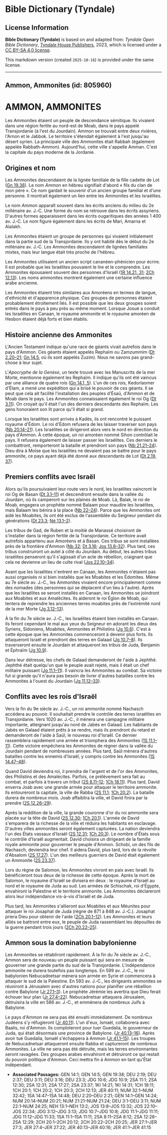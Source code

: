 # Bible Dictionary (Tyndale)

## License Information

**Bible Dictionary (Tyndale)** is based on and adapted from: _Tyndale Open Bible Dictionary_, [Tyndale House Publishers](https://tyndaleopenresources.com/), 2023, which is licensed under a [CC BY-SA 4.0 license](https://creativecommons.org/licenses/by-sa/4.0/legalcode.en).

This markdown version (created `2025-10-16`) is provided under the same license.



--------------------------------

## Ammon, Ammonites (id: 805960)

AMMON, AMMONITES
================

Les Ammonites étaient un peuple de descendance sémitique. Ils vivaient dans une région fertile au nord\-est de Moab, dans le pays appelé Transjordanie (à l'est du Jourdain). Ammon se trouvait entre deux rivières, l'Arnon et le Jabbok. Le territoire s'étendait également à l'est jusqu'au désert syrien. La principale ville des Ammonites était Rabbah (également appelée Rabbath\-Ammon). Aujourd'hui, cette ville s'appelle Amman. C'est la capitale du pays moderne de la Jordanie.

Origines et nom
---------------

Les Ammonites descendaient de la lignée familiale de la fille cadette de Lot ([Gn 19\.38](https://ref.ly/Gen19:38)). Le nom *Ammon* en hébreu signifiait d'abord « fils du clan de mon père ». Ce nom gardait le souvenir d'un ancien groupe familial et d'une personne. Il montrait également un lien entre les Ammonites et les Israélites.

Le nom *Ammon* apparaît souvent dans les écrits anciens du milieu du 2e millénaire av. J.‑C. Une forme du nom se retrouve dans les écrits assyriens. D'autres formes apparaissent dans les écrits ougaritiques des années 1 400 av. J.‑C. Le nom figure également dans les écrits de Mari, Amarna et Alalakh.

Les Ammonites étaient un groupe de personnes qui vivaient initialement dans la partie sud de la Transjordanie. Ils y ont habité dès le début du 2e millénaire av. J.‑C. Les Ammonites descendaient de lignées familiales mixtes, mais leur langue était très proche de l'hébreu.

Les Ammonites utilisaient un ancien script cananéen\-phénicien pour écrire. Il est probable que les Israélites pouvaient le lire et le comprendre. Les Ammonites épousaient souvent des personnes d'Israël ([1R 14\.21, 31](https://ref.ly/1Kgs14:21); [2Ch 12\.13](https://ref.ly/2Chr12:13)). Les noms ammonites montrent également une certaine influence arabe ancienne.

Les Ammonites étaient très similaires aux Amoréens en termes de langue, d'ethnicité et d'apparence physique. Ces groupes de personnes étaient probablement étroitement liés. Il est possible que les deux groupes soient entrés dans le pays à peu près au même moment. Lorsque Josué a conduit les Israélites en Canaan, le royaume ammonite et le royaume amoréen de Hesbon étaient déjà forts et bien établis.

Histoire ancienne des Ammonites
-------------------------------

L'Ancien Testament indique qu'une race de géants vivait autrefois dans le pays d'Ammon. Ces géants étaient appelés Rephaïm ou Zamzummim ([Dt 2\.20–21](https://ref.ly/Deut2:20-Deut2:21); [Gn 14\.5](https://ref.ly/Gen14:5), où ils sont appelés Zuzim). Nous ne savons pas grand\-chose à leur sujet.

L'*Apocryphe de la Genèse*, un texte trouvé avec les Manuscrits de la mer Morte, mentionne également les Rephaïm. Il indique qu'ils ont été vaincus par une alliance de quatre rois ([Gn 14\.1, 5](https://ref.ly/Gen14:1)). L'un de ces rois, Kedorlaomer d'Élam, a mené une expédition qui a brisé le pouvoir de ces géants. Il se peut que cela ait facilité l'installation des peuples d'Ésaü, d'Ammon et de Moab dans le pays. Les Ammonites connaissaient également le roi Og ([Dt 3\.11](https://ref.ly/Deut3:11)). On croyait qu'il était l'un des derniers descendants des Rephaïm. Les gens honoraient son lit parce qu'il était si grand.

Lorsque les Israélites sont arrivés à Kadès, ils ont rencontré le puissant royaume d'Édom. Le roi d'Édom refusera de les laisser traverser son pays ([Nb 20\.14–21](https://ref.ly/Num20:14-Num20:21)). Les Israélites se dirigeront alors vers le nord en direction du pays d'Ammon. À cette époque, un roi amoréen nommé Sihon contrôlait le pays. Il refusera également de laisser passer les Israélites. Ces derniers le combattront, remporteront la bataille et prendront son pays ([Nb 21\.21–24](https://ref.ly/Num21:21-Num21:24)). Dieu dira à Moïse que les Israélites ne devaient pas se battre pour le pays ammonite, ce pays ayant déjà été donné aux descendants de Lot ([Dt 2\.19, 37](https://ref.ly/Deut2:19)).

Premiers conflits avec Israël
-----------------------------

Alors qu'ils poursuivaient leur route vers le nord, les Israélites vaincront le roi Og de Basan ([Dt 3\.1–11](https://ref.ly/Deut3:1-Deut3:11)) et descendront ensuite dans la vallée du Jourdain, où ils camperont sur les plaines de Moab. Là, Balak, le roi de Moab, engagera un prophète nommé Balaam pour maudire les Israélites, mais Balaam les bénira à la place ([Nb 22–24](https://ref.ly/Num22:1-Num24:25)). Parce que les Ammonites ont aidé les Moabites, ils ont été exclus de l'assemblée du Seigneur pendant dix générations ([Dt 23\.3](https://ref.ly/Deut23:3); [Né 13\.1–2](https://ref.ly/Neh13:1-Neh13:2)).

Les tribus de Gad, de Ruben et la moitié de Manassé choisiront de s'installer dans la région fertile de la Transjordanie. Ce territoire avait autrefois appartenu aux Amoréens et à Basan. Ces tribus se sont installées près de la frontière d'Ammon ([Nb 32](https://ref.ly/Num32:1-Num32:42); [Dt 3\.16](https://ref.ly/Deut3:16); [Jos 13\.8–32](https://ref.ly/Josh13:8-Josh13:32)). Plus tard, ces tribus construiront un autel à côté du Jourdain. Au début, les autres tribus israélites penseront qu'il s'agissait d'un acte de rébellion, craignant que cela ne devienne un lieu de culte rival ([Jos 22\.10–34](https://ref.ly/Josh22:10-Josh22:34)).

Avant que les Israélites n'entrent en Canaan, les Ammonites n'étaient pas aussi organisés ni si bien installés que les Moabites et les Édomites. Même au 7e siècle av. J.‑C., les Ammonites vivaient encore principalement comme des nomades (des personnes qui se déplacent d'un lieu à l'autre). Après que les Israélites se seront installés en Canaan, les Ammonites se joindront aux Moabites et aux Amalécites. Ils aideront le roi Églon de Moab, qui tentera de reprendre les anciennes terres moabites près de l'extrémité nord de la mer Morte ([Jg 3\.12–13](https://ref.ly/Judg3:12-Judg3:13)).

À la fin du 7e siècle av. J.‑C., les Israélites étaient bien installés en Canaan. Ils feront cependant le mal aux yeux du Seigneur en adorant les dieux des Syriens, Sidoniens, Moabites, Ammonites et Philistins ([Jg 10\.6](https://ref.ly/Judg10:6)). C'est à cette époque que les Ammonites commenceront à devenir plus forts. Ils attaqueront Israël et prendront des terres en Galaad ([Jg 10\.7–8](https://ref.ly/Judg10:7-Judg10:8)). Ils traverseront ensuite le Jourdain et attaqueront les tribus de Juda, Benjamin et Éphraïm ([Jg 10\.9](https://ref.ly/Judg10:9)).

Dans leur détresse, les chefs de Galaad demanderont de l'aide à Jephthé. Jephthé était quelqu'un que le peuple avait rejeté, mais il était un chef militaire puissant ([Jg 11\.1–11](https://ref.ly/Judg11:1-Judg11:11)). Il vaincra les Ammonites au combat. Sa victoire fut si grande qu'il n'aura pas besoin de livrer d'autres batailles contre les Ammonites à l'ouest du Jourdain ([Jg 11\.12–33](https://ref.ly/Judg11:12-Judg11:33)).

Conflits avec les rois d'Israël
-------------------------------

Vers la fin du 9e siècle av. J.‑C., un roi ammonite nommé Nachasch accédera au pouvoir. Il souhaitait prendre le contrôle des terres israélites en Transjordanie. Vers 1020 av. J.‑C., il mènera une campagne militaire importante, atteignant jusqu'au nord de Jabès en Galaad. Les habitants de Jabès en Galaad étaient prêts à se rendre, mais ils prendront du retard et demanderont de l'aide à Saül, le nouveau roi d'Israël. Ce dernier rassemblera rapidement une armée et triomphera des Ammonites ([1S 11\.1–11](https://ref.ly/1Sam11:1-1Sam11:11)). Cette victoire empêchera les Ammonites de régner dans la vallée du Jourdain pendant de nombreuses années. Plus tard, Saül mènera d'autres batailles contre les ennemis d'Israël, y compris contre les Ammonites ([1S 14\.47–48](https://ref.ly/1Sam14:47-1Sam14:48)).

Quand David deviendra roi, il prendra de l'argent et de l'or des Ammonites, des Philistins et des Amalécites. Parfois, ce prélèvement sera fait au combat, et parfois à travers un tribut ([2S 8\.11–12](https://ref.ly/2Sam8:11-2Sam8:12); [1Ch 18\.11](https://ref.ly/1Chr18:11)). Plus tard, David enverra Joab avec une grande armée pour attaquer le territoire ammonite. Ils entoureront la capitale, la ville de Rabba ([2S 11\.1](https://ref.ly/2Sam11:1); [1Ch 20\.2](https://ref.ly/1Chr20:2)). La bataille durera de nombreux mois. Joab affaiblira la ville, et David finira par la prendre ([2S 12\.26–29](https://ref.ly/2Sam12:26-2Sam12:29)).

Après la reddition de la ville, la grande couronne d'or du roi ammonite sera placée sur la tête de David ([2S 12\.30](https://ref.ly/2Sam12:30); [1Ch 20\.1](https://ref.ly/1Chr20:1)). L'armée de David s'emparera de la richesse de la ville et réduira les habitants en esclavage. D'autres villes ammonites seront également capturées. La nation deviendra l'un des États vassaux d'Israël ([2S 12\.31](https://ref.ly/2Sam12:31); [1Ch 20\.3](https://ref.ly/1Chr20:3)). Le nombre d'États sous le contrôle d'Israël augmentait. David choisira un dirigeant de la famille royale ammonite pour gouverner le peuple d'Ammon. Schobi, un des fils de Nachasch, deviendra leur chef. Il aidera David, plus tard, lors de la révolte d'Absalom ([2S 17\.27](https://ref.ly/2Sam17:27)). L'un des meilleurs guerriers de David était également un Ammonite ([2S 23\.37](https://ref.ly/2Sam23:37)).

Lors du règne de Salomon, les Ammonites vivront en paix avec Israël. Ils bénéficieront tous deux de la richesse de cette époque. Après la mort de Salomon, le royaume d'Israël se divisera en deux : le royaume d'Israël au nord et le royaume de Juda au sud. Les armées de Schischak, roi d'Égypte, envahiront la Palestine et le territoire ammonite. Les Ammonites déclareront alors leur indépendance vis\-à\-vis d'Israël et de Juda.

Plus tard, les Ammonites s'allieront aux Moabites et aux Méunites pour attaquer le roi Josaphat de Juda (règne de 871 à 848 av. J.‑C.). Josaphat priera Dieu pour obtenir de l'aide ([2Ch 20\.1–12](https://ref.ly/2Chr20:1-2Chr20:12)). Les Ammonites et leurs alliés se battront entre eux, le peuple de Juda rassemblant les dépouilles de la guerre pendant trois jours ([2Ch 20\.22–25](https://ref.ly/2Chr20:22-2Chr20:25)).

Ammon sous la domination babylonienne
-------------------------------------

Les Ammonites se rétabliront rapidement. À la fin du 7e siècle av. J.‑C., Ammon sera de nouveau un peuple puissant qui sera en mesure de gouverner une grande partie du sud de la Transjordanie. L'indépendance ammonite ne durera toutefois pas longtemps. En 599 av. J.‑C., le roi babylonien Nebucadnetsar mènera son armée en Syrie et commencera à attaquer le sud de la Palestine. En 593 av. J.‑C., les dirigeants ammonites se réuniront à Jérusalem avec d'autres nations pour planifier une rébellion contre Babylone ([Jr 27\.1–3](https://ref.ly/Jer27:1-Jer27:3)). Le prophète Jérémie les avertira que Dieu ferait échouer leur plan ([Jr 27\.4–22](https://ref.ly/Jer27:4-Jer27:22)). Nebucadnetsar attaquera Jérusalem, détruisira la ville en 586 av. J.‑C., et emmènera de nombreux Juifs à Babylone.

Le pays d'Ammon ne sera pas été envahi immédiatement. De nombreux Judéens s'y réfugieront ([Jr 40\.11](https://ref.ly/Jer40:11)). L'un d'eux, Ismaël, collaborera avec Baalis, roi d'Ammon. Ils comploteront pour tuer Guedalia, le gouverneur de Juda, qui était désormais une province de Babylone. ([Jr 40\.13–16](https://ref.ly/Jer40:13-Jer40:16)). Après avoir tué Guedalia, Ismaël s'échappera à Ammon ([Jr 41\.1–15](https://ref.ly/Jer41:1-Jer41:15)). Les troupes de Nebucadnetsar attaqueront ensuite Rabba et captureront de nombreux Ammonites. La ville ne sera pas été détruite, mais les terres environnantes seront ravagées. Des groupes arabes envahiront et détruiront ce qui restait du pouvoir politique d'Ammon. Ceci mettra fin à Ammon en tant qu'État indépendant.

* **Associated Passages:** GEN 14:1; GEN 14:5; GEN 19:38; DEU 2:19; DEU 2:37; DEU 3:11; DEU 3:16; DEU 23:3; JDG 10:6; JDG 10:9; 2SA 11:1; 2SA 12:30; 2SA 12:31; 2SA 17:27; 2SA 23:37; 1KI 14:21; 1KI 14:31; 1CH 18:11; 1CH 20:1; 1CH 20:2; 1CH 20:3; 2CH 12:13; JER 40:11; NUM 32:1–NUM 32:42; 1SA 14:47–1SA 14:48; DEU 2:20–DEU 2:21; GEN 14:1–GEN 14:24; NUM 20:14–NUM 20:21; NUM 21:21–NUM 21:24; DEU 3:1–DEU 3:11; NUM 22:1–NUM 24:25; NEH 13:1–NEH 13:2; JOS 13:8–JOS 13:32; JOS 22:10–JOS 22:34; JDG 3:12–JDG 3:13; JDG 10:7–JDG 10:8; JDG 11:1–JDG 11:11; JDG 11:12–JDG 11:33; 1SA 11:1–1SA 11:11; 2SA 8:11–2SA 8:12; 2SA 12:26–2SA 12:29; 2CH 20:1–2CH 20:12; 2CH 20:22–2CH 20:25; JER 27:1–JER 27:3; JER 27:4–JER 27:22; JER 40:13–JER 40:16; JER 41:1–JER 41:15

